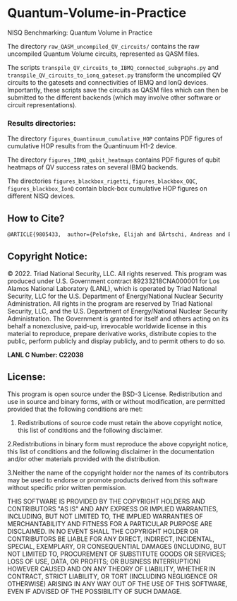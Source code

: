 # Quantum-Volume-in-Practice
NISQ Benchmarking: Quantum Volume in Practice

The directory `raw_QASM_uncompiled_QV_circuits/` contains the raw uncompiled Quantum Volume circuits, represented as QASM files.

The scripts `transpile_QV_circuits_to_IBMQ_connected_subgraphs.py` and `transpile_QV_circuits_to_ionq_gateset.py` transform the uncompiled QV circuits to the gatesets and connectivities of IBMQ and IonQ devices. Importantly, these scripts save the circuits as QASM files which can then be submitted to the different backends (which may involve other software or circuit representations). 

### Results directories:

The directory `figures_Quantinuum_cumulative_HOP` contains PDF figures of cumulative HOP results from the Quantinuum H1-2 device.

The directory `figures_IBMQ_qubit_heatmaps` contains PDF figures of qubit heatmaps of QV success rates on several IBMQ backends. 

The directories `figures_blackbox_rigetti`, `figures_blackbox_OQC`, `figures_blackbox_IonQ` contain black-box cumulative HOP figures on different NISQ devices.


## How to Cite?
```latex
@ARTICLE{9805433,  author={Pelofske, Elijah and BÄrtschi, Andreas and Eidenbenz, Stephan},  journal={IEEE Transactions on Quantum Engineering},   title={Quantum Volume in Practice: What Users Can Expect from NISQ Devices},   year={2022},  volume={},  number={},  pages={1-9},  doi={10.1109/TQE.2022.3184764}}
```

## Copyright Notice:
© 2022. Triad National Security, LLC. All rights reserved.
This program was produced under U.S. Government contract 89233218CNA000001 for Los Alamos
National Laboratory (LANL), which is operated by Triad National Security, LLC for the U.S.
Department of Energy/National Nuclear Security Administration. All rights in the program are
reserved by Triad National Security, LLC, and the U.S. Department of Energy/National Nuclear
Security Administration. The Government is granted for itself and others acting on its behalf a
nonexclusive, paid-up, irrevocable worldwide license in this material to reproduce, prepare
derivative works, distribute copies to the public, perform publicly and display publicly, and to permit
others to do so.

**LANL C Number: C22038**

## License:
This program is open source under the BSD-3 License.
Redistribution and use in source and binary forms, with or without modification, are permitted
provided that the following conditions are met:
1. Redistributions of source code must retain the above copyright notice, this list of conditions and
the following disclaimer.
 
2.Redistributions in binary form must reproduce the above copyright notice, this list of conditions
and the following disclaimer in the documentation and/or other materials provided with the
distribution.
 
3.Neither the name of the copyright holder nor the names of its contributors may be used to endorse
or promote products derived from this software without specific prior written permission.

THIS SOFTWARE IS PROVIDED BY THE COPYRIGHT HOLDERS AND CONTRIBUTORS "AS
IS" AND ANY EXPRESS OR IMPLIED WARRANTIES, INCLUDING, BUT NOT LIMITED TO, THE
IMPLIED WARRANTIES OF MERCHANTABILITY AND FITNESS FOR A PARTICULAR
PURPOSE ARE DISCLAIMED. IN NO EVENT SHALL THE COPYRIGHT HOLDER OR
CONTRIBUTORS BE LIABLE FOR ANY DIRECT, INDIRECT, INCIDENTAL, SPECIAL,
EXEMPLARY, OR CONSEQUENTIAL DAMAGES (INCLUDING, BUT NOT LIMITED TO,
PROCUREMENT OF SUBSTITUTE GOODS OR SERVICES; LOSS OF USE, DATA, OR PROFITS;
OR BUSINESS INTERRUPTION) HOWEVER CAUSED AND ON ANY THEORY OF LIABILITY,
WHETHER IN CONTRACT, STRICT LIABILITY, OR TORT (INCLUDING NEGLIGENCE OR
OTHERWISE) ARISING IN ANY WAY OUT OF THE USE OF THIS SOFTWARE, EVEN IF
ADVISED OF THE POSSIBILITY OF SUCH DAMAGE.
